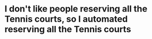 # I don't like people reserving all the Tennis courts, so I automated reserving all the Tennis courts
